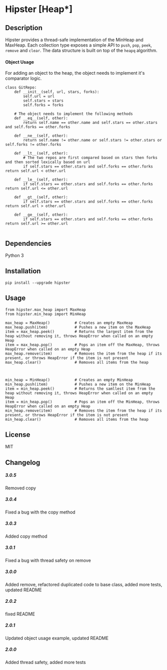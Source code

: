 Hipster [Heap*]
======================


## Description
Hipster provides a thread-safe implementation of the MinHeap and MaxHeap. Each collection type exposes a simple API to ```push```, ```pop```, ```peek```, ```remove``` and ```clear```.
The data structure is built on top of the ```heapq``` algorithm.
#### Object Usage
For adding an object to the heap, the object needs to implement it's comparator logic.
```
class GitRepo:
    def __init__(self, url, stars, forks):
        self.url = url
        self.stars = stars
        self.forks = forks
    
    # The object needs to implement the following methods
    def __eq__(self, other):
        return self.name == other.name and self.stars == other.stars and self.forks == other.forks

    def __ne__(self, other):
        return self.name != other.name or self.stars != other.stars or self.forks != other.forks
    
    def __lt__(self, other):
        # The two repos are first compared based on stars then forks and then sorted lexically based on url
        if self.stars == other.stars and self.forks == other.forks return self.url < other.url

    def __le__(self, other):
        if self.stars == other.stars and self.forks == other.forks return self.url <= other.url

    def __gt__(self, other):
        if self.stars == other.stars and self.forks == other.forks return self.url > other.url

    def __ge__(self, other):
        if self.stars == other.stars and self.forks == other.forks return self.url >= other.url


```

## Dependencies
Python 3

## Installation
```
pip install --upgrade hipster
```

## Usage

```
from hipster.max_heap import MaxHeap
from hipster.min_heap import MinHeap

max_heap = MaxHeap()           # Creates an empty MaxHeap
max_heap.push(item)            # Pushes a new item on the MaxHeap
item = max_heap.peek()         # Returns the largest item from the heap without removing it, throws HeapError when called on an empty Heap
item = max_heap.pop()          # Pops an item off the MaxHeap, throws HeapError when called on an empty Heap
max_heap.remove(item)          # Removes the item from the heap if its present, or throws HeapError if the item is not present
max_heap.clear()               # Removes all items from the heap



min_heap = MinHeap()           # Creates an empty MinHeap
min_heap.push(item)            # Pushes a new item on the MinHeap
item = min_heap.peek()         # Returns the samllest item from the heap without removing it, throws HeapError when called on an empty Heap
item = min_heap.pop()          # Pops an item off the MinHeap, throws HeapError when called on an empty Heap
min_heap.remove(item)          # Removes the item from the heap if its present, or throws HeapError if the item is not present
min_heap.clear()               # Removes all items from the heap

```

## License
MIT

## Changelog
##### 3.0.5
Removed copy
##### 3.0.4
Fixed a bug with the copy method
##### 3.0.3
Added copy method
##### 3.0.1
Fixed a bug with thread safety on remove
##### 3.0.0
Added remove, refactored duplicated code to base class, added more tests, updated README
##### 2.0.2
fixed README
##### 2.0.1
Updated object usage example, updated README
##### 2.0.0
Added thread safety, added more tests

